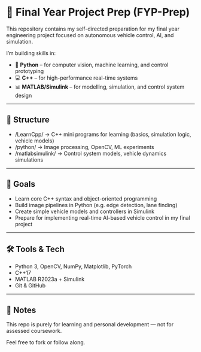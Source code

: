 # 🚗 Final Year Project Prep (FYP-Prep)

This repository contains my self-directed preparation for my final year engineering project focused on autonomous vehicle control, AI, and simulation.

I’m building skills in:
- 🐍 **Python** – for computer vision, machine learning, and control prototyping
- 💻 **C++** – for high-performance real-time systems
- 📊 **MATLAB/Simulink** – for modelling, simulation, and control system design

---

## 📁 Structure
- /LearnCpp/ → C++ mini programs for learning (basics, simulation logic, vehicle models)
- /python/ → Image processing, OpenCV, ML experiments
- /matlabsimulink/ → Control system models, vehicle dynamics simulations

---

## 🎯 Goals
- Learn core C++ syntax and object-oriented programming
- Build image pipelines in Python (e.g. edge detection, lane finding)
- Create simple vehicle models and controllers in Simulink
- Prepare for implementing real-time AI-based vehicle control in my final project

---

## 🛠 Tools & Tech
- Python 3, OpenCV, NumPy, Matplotlib, PyTorch  
- C++17  
- MATLAB R2023a + Simulink  
- Git & GitHub

---

## 📌 Notes
This repo is purely for learning and personal development — not for assessed coursework.

Feel free to fork or follow along.
